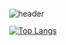 ![header](https://capsule-render.vercel.app/api?type=rounded&height=150&color=FFFFFF&section=header&text=Hello%20there%20,%20Lucas%20here%20!&fontSize=60)





[![Top Langs](https://github-readme-stats.vercel.app/api/top-langs/?username=lucasdevnunes)](https://github.com/anuraghazra/github-readme-stats)
